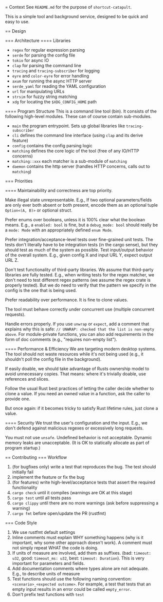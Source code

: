 = Context
See `README.md` for the purpose of `shortcut-catapult`.

This is a simple tool and background service, designed to be quick and easy to use.

== Design

=== Architecture
==== Libraries

- `regex` for regular expression parsing
- `serde` for parsing the config file
- `tokio` for async IO
- `clap`  for parsing the command line
- `tracing` and `tracing-subscriber` for logging
- `eyre` and `color-eyre` for error handling
- `axum` for running the async HTTP server
- `serde_yaml` for reading the YAML configuration
- `url` for manipulating URLs
- `strsim` for fuzzy string matching
- `xdg` for locating the `$XDG_CONFIG_HOME` path

==== Program Structure
This is a command line tool (bin). It consists of the following high-level modules. These can of course contain sub-modules.

- `main` the program entrypoint. Sets up global libraries like `tracing-subscriber`
- `cli` defines the command line interface (using `clap` and its derive feature)
- `config` contains the config parsing logic
- `matching` defines the core logic of the tool (free of any IO/HTTP concerns)
- `matching::xxx` each matcher is a sub-module of `matching`
- `daemon` contains the http server (handles HTTP concerns, calls out to `matching`)

=== Priorities

==== Maintainability and correctness are top priority. 

Make illegal state unrepresentable. E.g., If two optional parameters/fields are only ever both absent or both present, encode them as an optional tuple `Option<(A, B)>` or 
optional struct. 

Prefer enums over booleans, unless it is 100% clear what the boolean means.
E.g., a `enabled: bool` is fine, but a `debug_mode: bool` should really be a `mode: Mode` with an appropriately defined `enum Mode`.

Prefer integration/acceptance-level tests over fine-grained unit tests.
The tests don't literally have to be integration tests (in the cargo sense), but they should test as much of the system as possible.
Test input/output behavior of the overall system. E.g., given config X and input URL Y, expect output URL Z.

Don't test functionality of third-party libraries. We assume that third-party libraries are fully tested.
E.g., when writing tests for the regex matcher, we don't need to test different regex patterns (we assume the regex crate is properly tested).
But we do need to verify that the pattern we specify in the config is the one that is being used.

Prefer readability over performance. It is fine to clone values. 

The tool must behave correctly under concurrent use (multiple concurrent requests).

Handle errors properly. If you use `unwrap` or `expect`, add a comment that explains why this is safe: `// UNWRAP: checked that the list is non-empty above`.
For module-private functions, you can also add requirements in the form of doc comments (e.g., "requires non-empty list").

==== Performance & Efficiency
We are targeting modern desktop systems. The tool should not waste resources while it's not being used (e.g., it shouldn't poll the config file in the background).

If easily doable, we should take advantage of Rusts ownership model to avoid unnecessary copies. That means: where it's trivially doable, use references and slices.

Follow the usual Rust best practices of letting the caller decide whether to clone a value. If you need an owned value in a function, ask the caller to provide one.

But once again: if it becomes tricky to satisfy Rust lifetime rules, just clone a value.

==== Security
We trust the user's configuration and the input. E.g., we don't defend against malicious regexes or excessively long requests.

You must not use `unsafe`. Undefined behavior is not acceptable. Dynamic memory leaks are unacceptable. (It is OK to statically allocate as part of program startup.)

== Contributing
=== Workflow

1. (for bugfixes only) write a test that reproduces the bug. The test should initially fail
2. implement the feature or fix the bug
3. (for features) write high-level/acceptance tests that assert the required functionality
4. `cargo check` until it compiles (warnings are OK at this stage)
6. `cargo test` until all tests pass
7. `cargo clippy` until there are no more warnings (ask before suppressing a warning)
8. `cargo fmt` before open/update the PR (rustfmt)

=== Code Style
1. We use rustfmt default settings
2. Inline comments must explain WHY something happens (why is it important, why some other approach doesn't work). A comment must not simply repeat WHAT the code is doing.
3. If units of measure are involved, add them as suffixes. (bad: `timeout: u32`, good: `timeout_ms: u32`, best: `timeout: Duration`). This is very important for parameters and fields.
4. Add documentation comments where types alone are not adequate. E.g., to describe units of measure
5. Test functions should use the following naming convention: `<scenario>_<expected outcome>`. For example, a test that tests that an empty input results in an error could be called `empty_error`.
6. Don't prefix test functions with `test`
